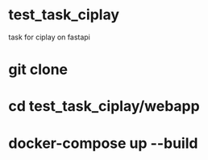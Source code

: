 # test_task_ciplay
task for ciplay on fastapi

# git clone
# cd test_task_ciplay/webapp
# docker-compose up --build
